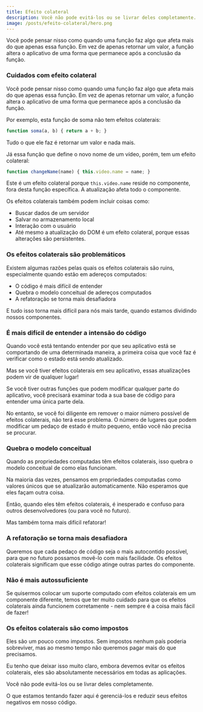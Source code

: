 ```yaml
---
title: Efeito colateral
description: Você não pode evitá-los ou se livrar deles completamente.
image: /posts/efeito-colateral/hero.png
---
```


Você pode pensar nisso como quando uma função faz algo que afeta mais do que apenas essa função. Em vez de apenas retornar um valor, a função altera o aplicativo de uma forma que permanece após a conclusão da função.

<!-- more -->

### Cuidados com efeito colateral

Você pode pensar nisso como quando uma função faz algo que afeta mais do que apenas essa função. Em vez de apenas retornar um valor, a função altera o aplicativo de uma forma que permanece após a conclusão da função.

Por exemplo, esta função de soma não tem efeitos colaterais:

```js
function soma(a, b) { return a + b; }
```

Tudo o que ele faz é retornar um valor e nada mais.

Já essa função que define o novo nome de um vídeo, porém, tem um efeito colateral:

```js
function changeName(name) { this.video.name = name; }
```

Este é um efeito colateral porque `this.video.name` reside no componente, fora desta função específica. A atualização afeta todo o componente.

Os efeitos colaterais também podem incluir coisas como:

- Buscar dados de um servidor
- Salvar no armazenamento local
- Interação com o usuário
- Até mesmo a atualização do DOM é um efeito colateral, porque essas alterações são persistentes.
  
### Os efeitos colaterais são problemáticos

Existem algumas razões pelas quais os efeitos colaterais são ruins, especialmente quando estão em adereços computados:

- O código é mais difícil de entender
- Quebra o modelo conceitual de adereços computados
- A refatoração se torna mais desafiadora

E tudo isso torna mais difícil para nós mais tarde, quando estamos dividindo nossos componentes.

### É mais difícil de entender a intensão do código

Quando você está tentando entender por que seu aplicativo está se comportando de uma determinada maneira, a primeira coisa que você faz é verificar como o estado está sendo atualizado.

Mas se você tiver efeitos colaterais em seu aplicativo, essas atualizações podem vir de qualquer lugar!

Se você tiver outras funções que podem modificar qualquer parte do aplicativo, você precisará examinar toda a sua base de código para entender uma única parte dela.

No entanto, se você foi diligente em remover o maior número possível de efeitos colaterais, não terá esse problema. O número de lugares que podem modificar um pedaço de estado é muito pequeno, então você não precisa se procurar.

### Quebra o modelo conceitual

Quando as propriedades computadas têm efeitos colaterais, isso quebra o modelo conceitual de como elas funcionam.

Na maioria das vezes, pensamos em propriedades computadas como valores únicos que se atualizarão automaticamente. Não esperamos que eles façam outra coisa.

Então, quando eles têm efeitos colaterais, é inesperado e confuso para outros desenvolvedores (ou para você no futuro).

Mas também torna mais difícil refatorar!

### A refatoração se torna mais desafiadora

Queremos que cada pedaço de código seja o mais autocontido possível, para que no futuro possamos movê-lo com mais facilidade. Os efeitos colaterais significam que esse código atinge outras partes do componente.

### Não é mais autossuficiente

Se quisermos colocar um suporte computado com efeitos colaterais em um componente diferente, temos que ter muito cuidado para que os efeitos colaterais ainda funcionem corretamente - nem sempre é a coisa mais fácil de fazer!

### Os efeitos colaterais são como impostos

Eles são um pouco como impostos. Sem impostos nenhum país poderia sobreviver, mas ao mesmo tempo não queremos pagar mais do que precisamos.

Eu tenho que deixar isso muito claro, embora devemos evitar os efeitos colaterais, eles são absolutamente necessários em todas as aplicações.

Você não pode evitá-los ou se livrar deles completamente.

O que estamos tentando fazer aqui é gerenciá-los e reduzir seus efeitos negativos em nosso código.


